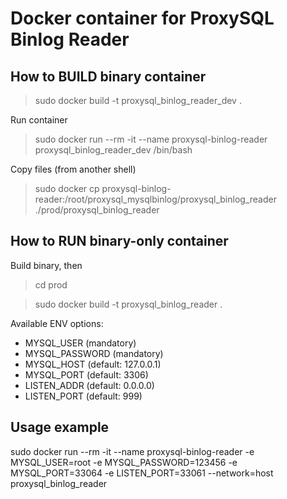 # Docker container for ProxySQL Binlog Reader

## How to BUILD binary container
> sudo docker build -t proxysql_binlog_reader_dev .

Run container
> sudo docker run --rm -it --name proxysql-binlog-reader proxysql_binlog_reader_dev /bin/bash

Copy files (from another shell)
> sudo docker cp proxysql-binlog-reader:/root/proxysql_mysqlbinlog/proxysql_binlog_reader ./prod/proxysql_binlog_reader

## How to RUN binary-only container
Build binary, then

> cd prod

> sudo docker build -t proxysql_binlog_reader .

Available ENV options:
- MYSQL_USER (mandatory)
- MYSQL_PASSWORD (mandatory)
- MYSQL_HOST (default: 127.0.0.1)
- MYSQL_PORT (default: 3306)
- LISTEN_ADDR (default: 0.0.0.0)
- LISTEN_PORT (default: 999)

## Usage example

sudo docker run --rm -it --name proxysql-binlog-reader -e MYSQL_USER=root -e MYSQL_PASSWORD=123456 -e MYSQL_PORT=33064 -e LISTEN_PORT=33061 --network=host proxysql_binlog_reader
